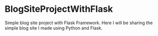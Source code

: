 # BlogSiteProjectWithFlask
Simple blog site project with Flask Framework.
Here I will be sharing the simple blog site I made using Python and Flask.
